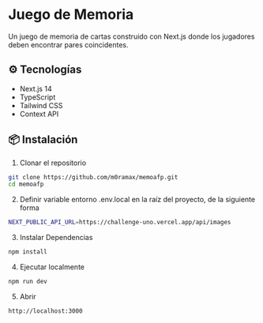 # Juego de Memoria

Un juego de memoria de cartas construido con Next.js donde los jugadores deben encontrar pares coincidentes.

## ⚙️ Tecnologías

- Next.js 14
- TypeScript
- Tailwind CSS
- Context API

## 📦 Instalación

1. Clonar el repositorio
```bash
git clone https://github.com/m0ramax/memoafp.git
cd memoafp
```
2. Definir variable entorno .env.local en la raíz del proyecto, de la siguiente forma
```bash
NEXT_PUBLIC_API_URL=https://challenge-uno.vercel.app/api/images
```
3. Instalar Dependencias
```bash
npm install
```
4. Ejecutar localmente
```bash
npm run dev
```
5. Abrir
```bash
http://localhost:3000
```
